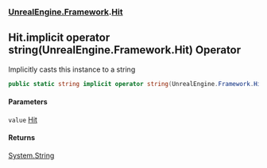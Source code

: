 ### [UnrealEngine.Framework](./UnrealEngine-Framework.md 'UnrealEngine.Framework').[Hit](./Hit.md 'UnrealEngine.Framework.Hit')
## Hit.implicit operator string(UnrealEngine.Framework.Hit) Operator
Implicitly casts this instance to a string  
```csharp
public static string implicit operator string(UnrealEngine.Framework.Hit value);
```
#### Parameters
<a name='UnrealEngine-Framework-Hit-op_Implicitstring(UnrealEngine-Framework-Hit)-value'></a>
`value` [Hit](./Hit.md 'UnrealEngine.Framework.Hit')  
  
#### Returns
[System.String](https://docs.microsoft.com/en-us/dotnet/api/System.String 'System.String')  
